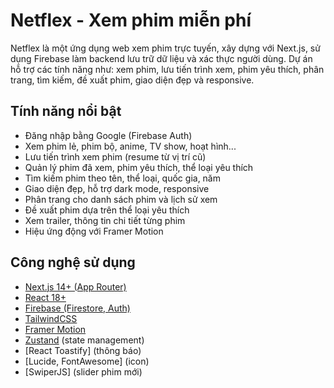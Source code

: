 # Netflex - Xem phim miễn phí

Netflex là một ứng dụng web xem phim trực tuyến, xây dựng với Next.js, sử dụng Firebase làm backend lưu trữ dữ liệu và xác thực người dùng. Dự án hỗ trợ các tính năng như: xem phim, lưu tiến trình xem, phim yêu thích, phân trang, tìm kiếm, đề xuất phim, giao diện đẹp và responsive.

## Tính năng nổi bật

- Đăng nhập bằng Google (Firebase Auth)
- Xem phim lẻ, phim bộ, anime, TV show, hoạt hình...
- Lưu tiến trình xem phim (resume từ vị trí cũ)
- Quản lý phim đã xem, phim yêu thích, thể loại yêu thích
- Tìm kiếm phim theo tên, thể loại, quốc gia, năm
- Giao diện đẹp, hỗ trợ dark mode, responsive
- Phân trang cho danh sách phim và lịch sử xem
- Đề xuất phim dựa trên thể loại yêu thích
- Xem trailer, thông tin chi tiết từng phim
- Hiệu ứng động với Framer Motion

## Công nghệ sử dụng

- [Next.js 14+ (App Router)](https://nextjs.org/)
- [React 18+](https://react.dev/)
- [Firebase (Firestore, Auth)](https://firebase.google.com/)
- [TailwindCSS](https://tailwindcss.com/)
- [Framer Motion](https://www.framer.com/motion/)
- [Zustand](https://zustand-demo.pmnd.rs/) (state management)
- [React Toastify] (thông báo)
- [Lucide, FontAwesome] (icon)
- [SwiperJS] (slider phim mới)


